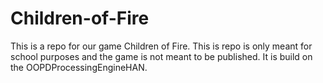 # Children-of-Fire
This is a repo for our game Children of Fire. This is repo is only meant for school purposes and the game is not meant to be published. It is build on the OOPDProcessingEngineHAN.
